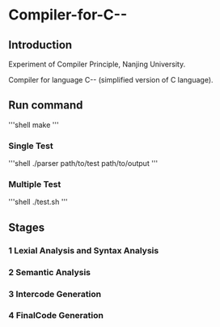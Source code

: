 # Compiler-for-C--

## Introduction

Experiment of Compiler Principle, Nanjing University.

Compiler for language C-- (simplified version of C language).

## Run command
  
'''shell
make
'''

### Single Test  

'''shell
./parser path/to/test path/to/output
'''

### Multiple Test

'''shell
./test.sh
'''

## Stages

### 1 Lexial Analysis and Syntax Analysis

### 2 Semantic Analysis

### 3 Intercode Generation

### 4 FinalCode Generation
